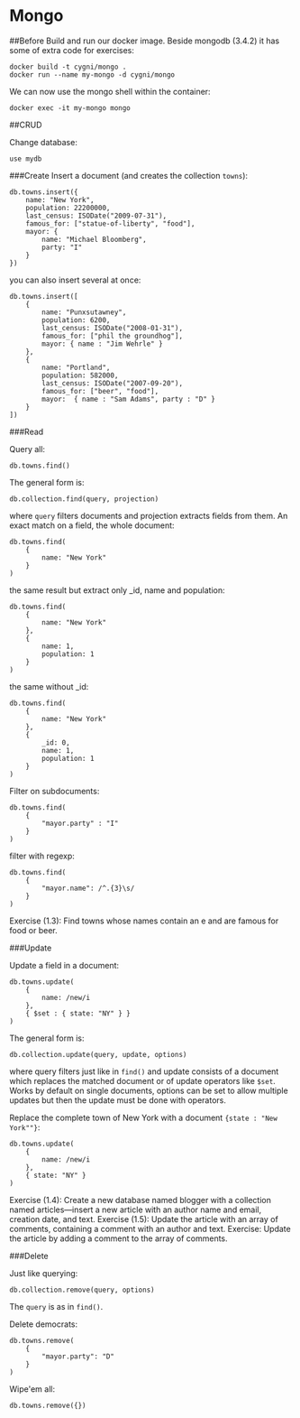# Mongo

##Before
Build and run our docker image. Beside mongodb (3.4.2) it has some of extra code for exercises:

    docker build -t cygni/mongo .
    docker run --name my-mongo -d cygni/mongo
   
We can now use the mongo shell within the container:
  
    docker exec -it my-mongo mongo
    
##CRUD
    
Change database:

    use mydb

###Create
Insert a document (and creates the collection `towns`):

    db.towns.insert({
        name: "New York",
        population: 22200000,
        last_census: ISODate("2009-07-31"),
        famous_for: ["statue-of-liberty", "food"],
        mayor: {
            name: "Michael Bloomberg",
            party: "I"
        }
    })
    
you can also insert several at once:

    db.towns.insert([
        {
            name: "Punxsutawney",
            population: 6200, 
            last_census: ISODate("2008-01-31"),
            famous_for: ["phil the groundhog"],
            mayor: { name : "Jim Wehrle" }
        },
        {
            name: "Portland", 
            population: 582000, 
            last_census: ISODate("2007-09-20"),
            famous_for: ["beer", "food"],
            mayor:  { name : "Sam Adams", party : "D" }
        }
    ])
    
###Read

Query all:
    
    db.towns.find()
    
The general form is:

    db.collection.find(query, projection)
   
where `query` filters documents and projection extracts fields from them.
An exact match on a field, the whole document:
    
    db.towns.find(
        {
            name: "New York"
        }
    )
    
the same result but extract only _id, name and population:

    db.towns.find(
        {
            name: "New York"
        },
        {
            name: 1,
            population: 1
        }
    )

the same without _id:

    db.towns.find(
        {
            name: "New York"
        },
        {
            _id: 0,
            name: 1,
            population: 1
        }
    )
    
Filter on subdocuments:
    
    db.towns.find(
        {
            "mayor.party" : "I"
        }
    )
        
filter with regexp:

    db.towns.find(
        {
            "mayor.name": /^.{3}\s/
        }
    )


Exercise (1.3): Find towns whose names contain an e and are famous for food or beer.

###Update

Update a field in a document:

    db.towns.update(
        {
            name: /new/i
        },
        { $set : { state: "NY" } }
    )

The general form is:
    
    db.collection.update(query, update, options)
      
where query filters just like in `find()` and update consists of a document which replaces the matched document or of update operators like `$set`. 
Works by default on single documents, options can be set to allow multiple updates but then the update must be done with operators.

Replace the complete town of New York with a document `{state : "New York""}`:
    
    db.towns.update(
        {
            name: /new/i
        },
        { state: "NY" }
    )

Exercise (1.4): Create a new database named blogger with a collection named articles—insert a new article with an author name and email, creation date, and text.
Exercise (1.5): Update the article with an array of comments, containing a comment with an author and text.
Exercise: Update the article by adding a comment to the array of comments.

###Delete

Just like querying:
    
    db.collection.remove(query, options)
    
The `query` is as in `find()`.

Delete democrats: 
    
    db.towns.remove(
        {
            "mayor.party": "D"
        }
    )
    
Wipe'em all:
    
    db.towns.remove({})
